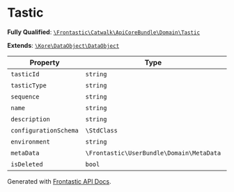 #  Tastic

**Fully Qualified**: [`\Frontastic\Catwalk\ApiCoreBundle\Domain\Tastic`](../../../../src/php/ApiCoreBundle/Domain/Tastic.php)

**Extends**: [`\Kore\DataObject\DataObject`](https://github.com/kore/DataObject)

Property|Type|Default|Required|Description
--------|----|-------|--------|-----------
`tasticId` | `string` |  | *Yes* | 
`tasticType` | `string` |  | *Yes* | 
`sequence` | `string` |  | *Yes* | 
`name` | `string` |  | - | 
`description` | `string` |  | - | 
`configurationSchema` | `\StdClass` |  | *Yes* | 
`environment` | `string` |  | - | 
`metaData` | `\Frontastic\UserBundle\Domain\MetaData` |  | *Yes* | 
`isDeleted` | `bool` | `false` | *Yes* | 

Generated with [Frontastic API Docs](https://github.com/FrontasticGmbH/apidocs).
